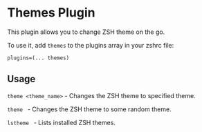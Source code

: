 # Themes Plugin

This plugin allows you to change ZSH theme on the go.

To use it, add `themes` to the plugins array in your zshrc file:

```
plugins=(... themes)
```

## Usage

`theme <theme_name>` - Changes the ZSH theme to specified theme.

`theme ` - Changes the ZSH theme to some random theme.

`lstheme ` - Lists installed ZSH themes.
